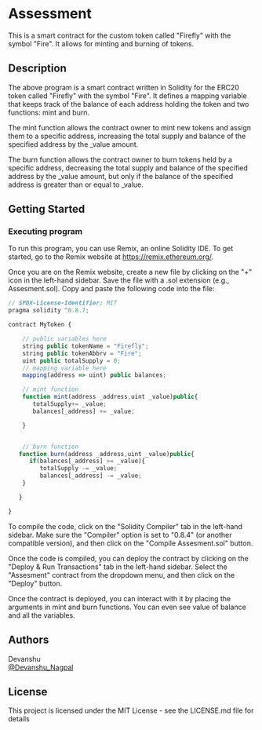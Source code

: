 # Assessment
This is a smart contract for the custom token called "Firefly" with the symbol "Fire". It allows for minting and burning of tokens.

## Description
The above program is a smart contract written in Solidity for the ERC20 token called "Firefly" with the symbol "Fire". It defines a mapping variable that keeps track of the balance of each address holding the token and two functions: mint and burn.

The mint function allows the contract owner to mint new tokens and assign them to a specific address, increasing the total supply and balance of the specified address by the _value amount.

The burn function allows the contract owner to burn tokens held by a specific address, decreasing the total supply and balance of the specified address by the _value amount, but only if the balance of the specified address is greater than or equal to _value.

## Getting Started

### Executing program

To run this program, you can use Remix, an online Solidity IDE. To get started, go to the Remix website at https://remix.ethereum.org/.

Once you are on the Remix website, create a new file by clicking on the "+" icon in the left-hand sidebar. Save the file with a .sol extension (e.g., Assesment.sol). Copy and paste the following code into the file:

```javascript
// SPDX-License-Identifier: MIT
pragma solidity ^0.8.7;

contract MyToken {

    // public variables here
    string public tokenName = "Firefly";
    string public tokenAbbrv = "Fire";
    uint public totalSupply = 0;
    // mapping variable here
    mapping(address => uint) public balances;

    // mint function
    function mint(address _address,uint _value)public{
       totalSupply+= _value;
       balances[_address] += _value;

    } 


    // burn function
   function burn(address _address,uint _value)public{
      if(balances[_address] >= _value){
         totalSupply -= _value;
         balances[_address] -= _value;
    }

   } 

}


```

To compile the code, click on the "Solidity Compiler" tab in the left-hand sidebar. Make sure the "Compiler" option is set to "0.8.4" (or another compatible version), and then click on the "Compile Assesment.sol" button.

Once the code is compiled, you can deploy the contract by clicking on the "Deploy & Run Transactions" tab in the left-hand sidebar. Select the "Assesment" contract from the dropdown menu, and then click on the "Deploy" button.

Once the contract is deployed, you can interact with it by placing the arguments in mint and burn functions. You can even see value of balance and all the variables.
## Authors

Devanshu   
[@Devanshu_Nagpal]([https://twitter.com/Devanshu_Nagpal])


## License

This project is licensed under the MIT License - see the LICENSE.md file for details
